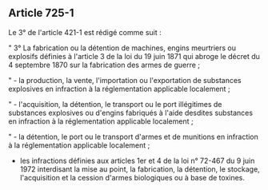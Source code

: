 Article 725-1
----
Le 3° de l'article 421-1 est rédigé comme suit :

" 3° La fabrication ou la détention de machines, engins meurtriers ou explosifs
définies à l'article 3 de la loi du 19 juin 1871 qui abroge le décret du 4
septembre 1870 sur la fabrication des armes de guerre ;

" - la production, la vente, l'importation ou l'exportation de substances
explosives en infraction à la réglementation applicable localement ;

" - l'acquisition, la détention, le transport ou le port illégitimes de
substances explosives ou d'engins fabriqués à l'aide desdites substances en
infraction à la réglementation applicable localement ;

" - la détention, le port ou le transport d'armes et de munitions en infraction
à la réglementation applicable localement ;

- les infractions définies aux articles 1er et 4 de la loi n° 72-467 du 9 juin
1972 interdisant la mise au point, la fabrication, la détention, le stockage,
l'acquisition et la cession d'armes biologiques ou à base de toxines.
